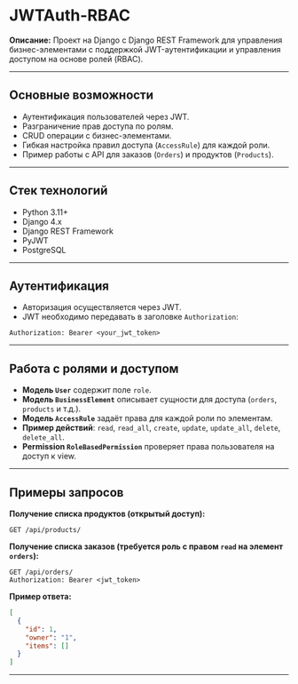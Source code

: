 # JWTAuth-RBAC

**Описание:**
Проект на Django с Django REST Framework для управления бизнес-элементами с поддержкой JWT-аутентификации и управления доступом на основе ролей (RBAC).

---

## Основные возможности

* Аутентификация пользователей через JWT.
* Разграничение прав доступа по ролям.
* CRUD операции с бизнес-элементами.
* Гибкая настройка правил доступа (`AccessRule`) для каждой роли.
* Пример работы с API для заказов (`Orders`) и продуктов (`Products`).

---

## Стек технологий

* Python 3.11+
* Django 4.x
* Django REST Framework
* PyJWT
* PostgreSQL

---

## Аутентификация

* Авторизация осуществляется через JWT.
* JWT необходимо передавать в заголовке `Authorization`:

```
Authorization: Bearer <your_jwt_token>
```
---

## Работа с ролями и доступом

* **Модель `User`** содержит поле `role`.
* **Модель `BusinessElement`** описывает сущности для доступа (`orders`, `products` и т.д.).
* **Модель `AccessRule`** задаёт права для каждой роли по элементам.
* **Пример действий**: `read`, `read_all`, `create`, `update`, `update_all`, `delete`, `delete_all`.
* **Permission `RoleBasedPermission`** проверяет права пользователя на доступ к view.

---

## Примеры запросов

**Получение списка продуктов (открытый доступ):**

```http
GET /api/products/
```

**Получение списка заказов (требуется роль с правом `read` на элемент `orders`):**

```http
GET /api/orders/
Authorization: Bearer <jwt_token>
```

**Пример ответа:**

```json
[
  {
    "id": 1,
    "owner": "1",
    "items": []
  }
]
```

---

